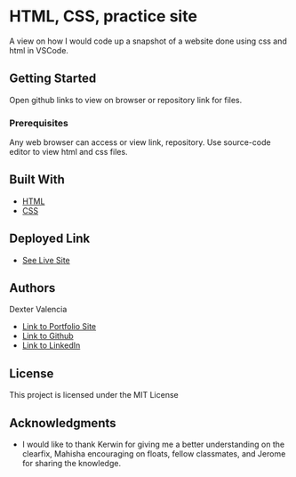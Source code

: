 # HTML, CSS, practice site

A view on how I would code up a snapshot of a website done using css and html in VSCode.

## Getting Started

Open github links to view on browser or repository link for files. 

### Prerequisites

Any web browser can access or view link, repository. Use source-code editor to view html and css files.

## Built With

* [HTML](https://developer.mozilla.org/en-US/docs/Web/HTML)
* [CSS](https://developer.mozilla.org/en-US/docs/Web/CSS)

## Deployed Link

* [See Live Site](https://itsmedexter.github.io/HTML_CSS_site/)


## Authors

Dexter Valencia 

- [Link to Portfolio Site](https://github.com/itsmedexter/HTML_CSS_site)
- [Link to Github](https://github.com/itsmedexter)
- [Link to LinkedIn](https://www.linkedin.com/in/dextervalencia/)

## License

This project is licensed under the MIT License 

## Acknowledgments

* I would like to thank Kerwin for giving me a better understanding on the clearfix, Mahisha encouraging on floats, fellow classmates, and Jerome for sharing the knowledge.
